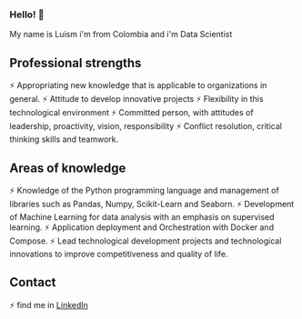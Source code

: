### Hello! 👋

My name is Luism i'm from Colombia and i'm Data Scientist

## Professional strengths

⚡ Appropriating new knowledge that is applicable to organizations in general.
⚡ Attitude to develop innovative projects
⚡ Flexibility in this technological environment
⚡ Committed person, with attitudes of leadership, proactivity, vision, responsibility
⚡ Conflict resolution, critical thinking skills and teamwork.

## Areas of knowledge

⚡ Knowledge of the Python programming language and management of libraries such as Pandas, Numpy, Scikit-Learn and Seaborn.
⚡ Development of Machine Learning for data analysis with an emphasis on supervised learning.
⚡ Application deployment and Orchestration with Docker and Compose.
⚡ Lead technological development projects and technological innovations to improve competitiveness and quality of life.

## Contact

⚡ find me in [LinkedIn](https://www.linkedin.com/in/lhernandezcontreras10/)
<!--
**lHernandezContreras/lHernandezContreras** is a ✨ _special_ ✨ repository because its `README.md` (this file) appears on your GitHub profile.

Here are some ideas to get you started:

- 🔭 I’m currently working on ...
- 🌱 I’m currently learning ...
- 👯 I’m looking to collaborate on ...
- 🤔 I’m looking for help with ...
- 💬 Ask me about ...
- 📫 How to reach me: ...
- 😄 Pronouns: ...
- ⚡ Fun fact: ...
-->
